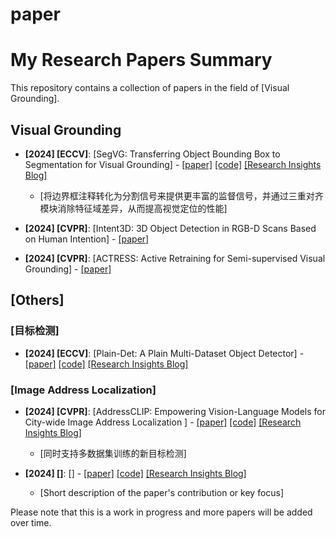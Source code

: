 # paper

# My Research Papers Summary

This repository contains a collection of papers in the field of [Visual Grounding].

## Visual Grounding
- **[2024] [ECCV]**: [SegVG: Transferring Object Bounding Box to Segmentation for Visual Grounding] - [\[paper\]](https://arxiv.org/abs/2407.03200) [\[code\]](https://github.com/WeitaiKang/SegVG) [\[Research Insights Blog\]](https://mp.weixin.qq.com/s/dBibMDl84gP6zkDCgiPPSQ)
  - [将边界框注释转化为分割信号来提供更丰富的监督信号，并通过三重对齐模块消除特征域差异，从而提高视觉定位的性能]
  
- **[2024] [CVPR]**: [Intent3D: 3D Object Detection in RGB-D Scans Based on Human Intention] - [\[paper\]](https://arxiv.org/abs/2405.18295)
  
- **[2024] [CVPR]**: [ACTRESS: Active Retraining for Semi-supervised Visual Grounding] - [\[paper\]](https://arxiv.org/abs/2407.03251) 


## [Others]
### [目标检测]
- **[2024] [ECCV]**: [Plain-Det: A Plain Multi-Dataset Object Detector] - [\[paper\]](https://arxiv.org/abs/2407.10083) [\[code\]](https://github.com/SooLab/Plain-Det) [\[Research Insights Blog\]](https://mp.weixin.qq.com/s?__biz=MzI5MDUyMDIxNA==&mid=2247697487&idx=2&sn=087005fc64f37831611de98eb664fd06&chksm=ec1329b6db64a0a043411139f3c843025b63eb5dc782d6481bf990e4fdc0887b6134dea0302f&cur_album_id=3528419584657457154&scene=189#wechat_redirect)

### [Image Address Localization]
- **[2024] [CVPR]**: [AddressCLIP: Empowering Vision-Language Models for City-wide Image Address Localization
] - [\[paper\]](https://arxiv.org/abs/2407.08156) [\[code\]](https://github.com/xsx1001/AddressCLIP)  [\[Research Insights Blog\]](https://mp.weixin.qq.com/s/u1QMjCQCP6zUhViwI1P7kw)
  - [同时支持多数据集训练的新目标检测]

- **[2024] []**: [] - [\[paper\]]() [\[code\]]() [\[Research Insights Blog\]]()
  - [Short description of the paper's contribution or key focus]

Please note that this is a work in progress and more papers will be added over time.
